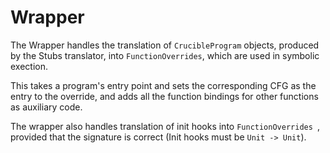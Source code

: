 # Wrapper

The Wrapper handles the translation of `CrucibleProgram` objects, produced by the Stubs translator, into `FunctionOverrides`, which are used in symbolic exection.

This takes a program's entry point and sets the corresponding CFG as the entry to the override, and adds all the function bindings for other functions as auxiliary code.

The wrapper also handles translation of init hooks into `FunctionOverrides `, provided that the signature is correct (Init hooks must be `Unit -> Unit`).